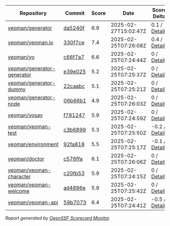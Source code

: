 <!-- OPENSSF-SCORECARD-MONITOR:START -->

| Repository | Commit | Score | Date | Score Delta | Report | StepSecurity |
| -- | -- | -- | -- | -- | -- | -- |
| [yeoman/generator](https://github.com/yeoman/generator) | [da5240f](https://github.com/yeoman/generator/commit/da5240f3f85cf5c4651dc9faba62707fc13bfcd1) | 6.9 | 2025-02-27T15:02:47Z | 0.1 / [Details](https://ossf.github.io/scorecard-visualizer/#/projects/github.com/yeoman/generator/compare/aa4661e3360739c8bb9d76580c992226160d7723/da5240f3f85cf5c4651dc9faba62707fc13bfcd1) | [View](https://ossf.github.io/scorecard-visualizer/#/projects/github.com/yeoman/generator/commit/da5240f3f85cf5c4651dc9faba62707fc13bfcd1) | [Fix it](https://app.stepsecurity.io/securerepo?repo=yeoman/generator) |
| [yeoman/yeoman.io](https://github.com/yeoman/yeoman.io) | [330f7ce](https://github.com/yeoman/yeoman.io/commit/330f7ceb8f91afd4b3a3de37ab75bbc5f149761e) | 7.4 | 2025-02-25T07:26:08Z | 0.4 / [Details](https://ossf.github.io/scorecard-visualizer/#/projects/github.com/yeoman/yeoman.io/compare/92f38d7a4edd7f9f6efa48b21af6a426170836b6/330f7ceb8f91afd4b3a3de37ab75bbc5f149761e) | [View](https://ossf.github.io/scorecard-visualizer/#/projects/github.com/yeoman/yeoman.io/commit/330f7ceb8f91afd4b3a3de37ab75bbc5f149761e) | [Fix it](https://app.stepsecurity.io/securerepo?repo=yeoman/yeoman.io) |
| [yeoman/yo](https://github.com/yeoman/yo) | [c66f7a7](https://github.com/yeoman/yo/commit/c66f7a797b16df8dca259d8f6d5daa59d34f1ed5) | 6.6 | 2025-02-25T07:24:44Z | 0 / [Details](https://ossf.github.io/scorecard-visualizer/#/projects/github.com/yeoman/yo/compare/c66f7a797b16df8dca259d8f6d5daa59d34f1ed5/c66f7a797b16df8dca259d8f6d5daa59d34f1ed5) | [View](https://ossf.github.io/scorecard-visualizer/#/projects/github.com/yeoman/yo/commit/c66f7a797b16df8dca259d8f6d5daa59d34f1ed5) | [Fix it](https://app.stepsecurity.io/securerepo?repo=yeoman/yo) |
| [yeoman/generator-generator](https://github.com/yeoman/generator-generator) | [e39e025](https://github.com/yeoman/generator-generator/commit/e39e025f31cbbdcac437e6692be2482cb11b072d) | 5.2 | 2025-02-25T07:25:37Z | 0 / [Details](https://ossf.github.io/scorecard-visualizer/#/projects/github.com/yeoman/generator-generator/compare/e39e025f31cbbdcac437e6692be2482cb11b072d/e39e025f31cbbdcac437e6692be2482cb11b072d) | [View](https://ossf.github.io/scorecard-visualizer/#/projects/github.com/yeoman/generator-generator/commit/e39e025f31cbbdcac437e6692be2482cb11b072d) | [Fix it](https://app.stepsecurity.io/securerepo?repo=yeoman/generator-generator) |
| [yeoman/generator-dummy](https://github.com/yeoman/generator-dummy) | [22caabc](https://github.com/yeoman/generator-dummy/commit/22caabc61498eb0229d3b0d6e705d2f98cc73a59) | 5.1 | 2025-02-25T07:25:21Z | 0 / [Details](https://ossf.github.io/scorecard-visualizer/#/projects/github.com/yeoman/generator-dummy/compare/22caabc61498eb0229d3b0d6e705d2f98cc73a59/22caabc61498eb0229d3b0d6e705d2f98cc73a59) | [View](https://ossf.github.io/scorecard-visualizer/#/projects/github.com/yeoman/generator-dummy/commit/22caabc61498eb0229d3b0d6e705d2f98cc73a59) | [Fix it](https://app.stepsecurity.io/securerepo?repo=yeoman/generator-dummy) |
| [yeoman/generator-node](https://github.com/yeoman/generator-node) | [06b66b1](https://github.com/yeoman/generator-node/commit/06b66b172bc5ba60957d140637947f77ff1eeb4b) | 4.9 | 2025-02-25T07:26:03Z | 0 / [Details](https://ossf.github.io/scorecard-visualizer/#/projects/github.com/yeoman/generator-node/compare/06b66b172bc5ba60957d140637947f77ff1eeb4b/06b66b172bc5ba60957d140637947f77ff1eeb4b) | [View](https://ossf.github.io/scorecard-visualizer/#/projects/github.com/yeoman/generator-node/commit/06b66b172bc5ba60957d140637947f77ff1eeb4b) | [Fix it](https://app.stepsecurity.io/securerepo?repo=yeoman/generator-node) |
| [yeoman/yosay](https://github.com/yeoman/yosay) | [f781247](https://github.com/yeoman/yosay/commit/f7812478ae5692d06c14ed930898b69252841f4c) | 5.9 | 2025-02-25T07:24:59Z | 0 / [Details](https://ossf.github.io/scorecard-visualizer/#/projects/github.com/yeoman/yosay/compare/f7812478ae5692d06c14ed930898b69252841f4c/f7812478ae5692d06c14ed930898b69252841f4c) | [View](https://ossf.github.io/scorecard-visualizer/#/projects/github.com/yeoman/yosay/commit/f7812478ae5692d06c14ed930898b69252841f4c) | [Fix it](https://app.stepsecurity.io/securerepo?repo=yeoman/yosay) |
| [yeoman/yeoman-test](https://github.com/yeoman/yeoman-test) | [c3b6899](https://github.com/yeoman/yeoman-test/commit/c3b6899910301fff0927c993e27a44e7e3dc3bef) | 5.3 | 2025-02-25T07:25:50Z | -0.2 / [Details](https://ossf.github.io/scorecard-visualizer/#/projects/github.com/yeoman/yeoman-test/compare/c3b6899910301fff0927c993e27a44e7e3dc3bef/c3b6899910301fff0927c993e27a44e7e3dc3bef) | [View](https://ossf.github.io/scorecard-visualizer/#/projects/github.com/yeoman/yeoman-test/commit/c3b6899910301fff0927c993e27a44e7e3dc3bef) | [Fix it](https://app.stepsecurity.io/securerepo?repo=yeoman/yeoman-test) |
| [yeoman/environment](https://github.com/yeoman/environment) | [92fa818](https://github.com/yeoman/environment/commit/92fa818e4c76e8ae2b61af161739ee35c5b47f17) | 5.5 | 2025-02-25T07:25:17Z | -0.1 / [Details](https://ossf.github.io/scorecard-visualizer/#/projects/github.com/yeoman/environment/compare/92fa818e4c76e8ae2b61af161739ee35c5b47f17/92fa818e4c76e8ae2b61af161739ee35c5b47f17) | [View](https://ossf.github.io/scorecard-visualizer/#/projects/github.com/yeoman/environment/commit/92fa818e4c76e8ae2b61af161739ee35c5b47f17) | [Fix it](https://app.stepsecurity.io/securerepo?repo=yeoman/environment) |
| [yeoman/doctor](https://github.com/yeoman/doctor) | [c576ffa](https://github.com/yeoman/doctor/commit/c576ffa6dae8216450f7e66127fdd7f904b00bd9) | 6.1 | 2025-02-25T07:26:06Z | 0 / [Details](https://ossf.github.io/scorecard-visualizer/#/projects/github.com/yeoman/doctor/compare/c576ffa6dae8216450f7e66127fdd7f904b00bd9/c576ffa6dae8216450f7e66127fdd7f904b00bd9) | [View](https://ossf.github.io/scorecard-visualizer/#/projects/github.com/yeoman/doctor/commit/c576ffa6dae8216450f7e66127fdd7f904b00bd9) | [Fix it](https://app.stepsecurity.io/securerepo?repo=yeoman/doctor) |
| [yeoman/yeoman-character](https://github.com/yeoman/yeoman-character) | [c20fb53](https://github.com/yeoman/yeoman-character/commit/c20fb530824d20bc03a267f5a088b84d8b65d744) | 5.9 | 2025-02-25T07:24:15Z | 0 / [Details](https://ossf.github.io/scorecard-visualizer/#/projects/github.com/yeoman/yeoman-character/compare/c20fb530824d20bc03a267f5a088b84d8b65d744/c20fb530824d20bc03a267f5a088b84d8b65d744) | [View](https://ossf.github.io/scorecard-visualizer/#/projects/github.com/yeoman/yeoman-character/commit/c20fb530824d20bc03a267f5a088b84d8b65d744) | [Fix it](https://app.stepsecurity.io/securerepo?repo=yeoman/yeoman-character) |
| [yeoman/yeoman-welcome](https://github.com/yeoman/yeoman-welcome) | [ad4896e](https://github.com/yeoman/yeoman-welcome/commit/ad4896e83c61ff0a2eb346de30ddb9c8053a9b29) | 5.9 | 2025-02-25T07:25:42Z | 0 / [Details](https://ossf.github.io/scorecard-visualizer/#/projects/github.com/yeoman/yeoman-welcome/compare/ad4896e83c61ff0a2eb346de30ddb9c8053a9b29/ad4896e83c61ff0a2eb346de30ddb9c8053a9b29) | [View](https://ossf.github.io/scorecard-visualizer/#/projects/github.com/yeoman/yeoman-welcome/commit/ad4896e83c61ff0a2eb346de30ddb9c8053a9b29) | [Fix it](https://app.stepsecurity.io/securerepo?repo=yeoman/yeoman-welcome) |
| [yeoman/yeoman-api](https://github.com/yeoman/yeoman-api) | [59b7073](https://github.com/yeoman/yeoman-api/commit/59b7073685c4c649490f49b461cbbfc0a53aba07) | 6.4 | 2025-02-25T07:24:41Z | -0.5 / [Details](https://ossf.github.io/scorecard-visualizer/#/projects/github.com/yeoman/yeoman-api/compare/59b7073685c4c649490f49b461cbbfc0a53aba07/59b7073685c4c649490f49b461cbbfc0a53aba07) | [View](https://ossf.github.io/scorecard-visualizer/#/projects/github.com/yeoman/yeoman-api/commit/59b7073685c4c649490f49b461cbbfc0a53aba07) | [Fix it](https://app.stepsecurity.io/securerepo?repo=yeoman/yeoman-api) |

_Report generated by [OpenSSF Scorecard Monitor](https://github.com/ossf/scorecard-monitor)._

<!-- OPENSSF-SCORECARD-MONITOR:END -->